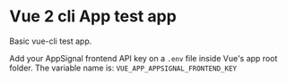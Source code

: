 # Vue 2 cli App test app

Basic vue-cli test app.

Add your AppSignal frontend API key on a `.env` file inside Vue's app root folder. The variable name is: `VUE_APP_APPSIGNAL_FRONTEND_KEY`
